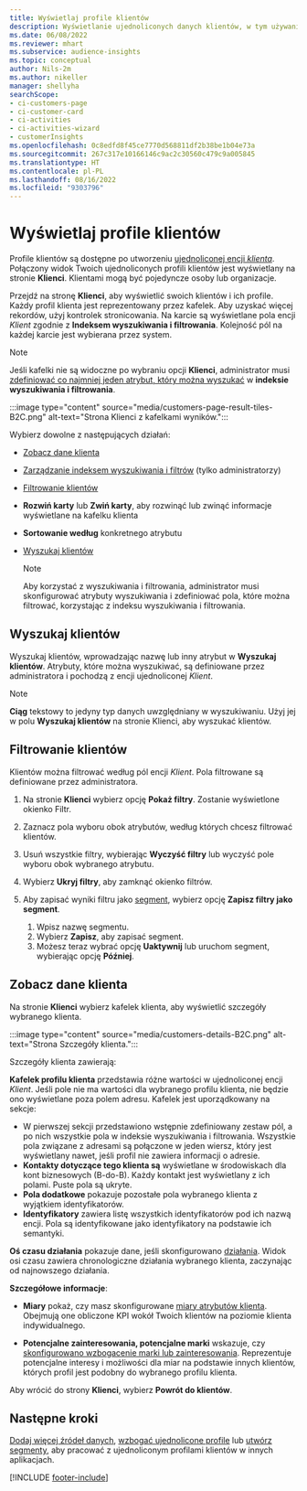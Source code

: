 ```yaml
---
title: Wyświetlaj profile klientów
description: Wyświetlanie ujednoliconych danych klientów, w tym używanie funkcji wyszukiwania i filtrowania
ms.date: 06/08/2022
ms.reviewer: mhart
ms.subservice: audience-insights
ms.topic: conceptual
author: Nils-2m
ms.author: nikeller
manager: shellyha
searchScope:
- ci-customers-page
- ci-customer-card
- ci-activities
- ci-activities-wizard
- customerInsights
ms.openlocfilehash: 0c8edfd8f45ce7770d568811df2b38be1b04e73a
ms.sourcegitcommit: 267c317e10166146c9ac2c30560c479c9a005845
ms.translationtype: HT
ms.contentlocale: pl-PL
ms.lasthandoff: 08/16/2022
ms.locfileid: "9303796"
---
```

# <a name="view-customer-profiles"></a>Wyświetlaj profile klientów

Profile klientów są dostępne po utworzeniu [ujednoliconej encji *klienta*](data-unification.md). Połączony widok Twoich ujednoliconych profili klientów jest wyświetlany na stronie **Klienci**. Klientami mogą być pojedyncze osoby lub organizacje.

Przejdź na stronę **Klienci**, aby wyświetlić swoich klientów i ich profile. Każdy profil klienta jest reprezentowany przez kafelek. Aby uzyskać więcej rekordów, użyj kontrolek stronicowania. Na karcie są wyświetlane pola encji *Klient* zgodnie z **Indeksem wyszukiwania i filtrowania**. Kolejność pól na każdej karcie jest wybierana przez system.

> [!NOTE]
> Jeśli kafelki nie są widoczne po wybraniu opcji **Klienci**, administrator musi [zdefiniować co najmniej jeden atrybut, który można wyszukać](search-filter-index.md) w **indeksie wyszukiwania i filtrowania**.

:::image type="content" source="media/customers-page-result-tiles-B2C.png" alt-text="Strona Klienci z kafelkami wyników.":::

Wybierz dowolne z następujących działań:
- [Zobacz dane klienta](#view-customer-details)
- [Zarządzanie indeksem wyszukiwania i filtrów](search-filter-index.md) (tylko administratorzy)
- [Filtrowanie klientów](#filter-customers)
- **Rozwiń karty** lub **Zwiń karty**, aby rozwinąć lub zwinąć informacje wyświetlane na kafelku klienta
- **Sortowanie według** konkretnego atrybutu
- [Wyszukaj klientów](#search-for-customers)

  > [!NOTE]
  > Aby korzystać z wyszukiwania i filtrowania, administrator musi skonfigurować atrybuty wyszukiwania i zdefiniować pola, które można filtrować, korzystając z indeksu wyszukiwania i filtrowania.

## <a name="search-for-customers"></a>Wyszukaj klientów

Wyszukaj klientów, wprowadzając nazwę lub inny atrybut w **Wyszukaj klientów**. Atrybuty, które można wyszukiwać, są definiowane przez administratora i pochodzą z encji ujednoliconej *Klient*.

> [!NOTE]
> **Ciąg** tekstowy to jedyny typ danych uwzględniany w wyszukiwaniu. Użyj jej w polu **Wyszukaj klientów** na stronie Klienci, aby wyszukać klientów.

## <a name="filter-customers"></a>Filtrowanie klientów

Klientów można filtrować według pól encji *Klient*. Pola filtrowane są definiowane przez administratora.

1. Na stronie **Klienci** wybierz opcję **Pokaż filtry**. Zostanie wyświetlone okienko Filtr.

1. Zaznacz pola wyboru obok atrybutów, według których chcesz filtrować klientów.

1. Usuń wszystkie filtry, wybierając **Wyczyść filtry** lub wyczyść pole wyboru obok wybranego atrybutu.

1. Wybierz **Ukryj filtry**, aby zamknąć okienko filtrów.

1. Aby zapisać wyniki filtru jako [segment](segments.md), wybierz opcję **Zapisz filtry jako segment**.
   1. Wpisz nazwę segmentu.
   1. Wybierz **Zapisz**, aby zapisać segment.
   1. Możesz teraz wybrać opcję **Uaktywnij** lub uruchom segment, wybierając opcję **Później**.

## <a name="view-customer-details"></a>Zobacz dane klienta

Na stronie **Klienci** wybierz kafelek klienta, aby wyświetlić szczegóły wybranego klienta.

:::image type="content" source="media/customers-details-B2C.png" alt-text="Strona Szczegóły klienta.":::

Szczegóły klienta zawierają:

**Kafelek profilu klienta** przedstawia różne wartości w ujednoliconej encji *Klient*. Jeśli pole nie ma wartości dla wybranego profilu klienta, nie będzie ono wyświetlane poza polem adresu. Kafelek jest uporządkowany na sekcje:

- W pierwszej sekcji przedstawiono wstępnie zdefiniowany zestaw pól, a po nich wszystkie pola w indeksie wyszukiwania i filtrowania. Wszystkie pola związane z adresami są połączone w jeden wiersz, który jest wyświetlany nawet, jeśli profil nie zawiera informacji o adresie.
- **Kontakty dotyczące tego klienta są** wyświetlane w środowiskach dla kont biznesowych (B-do-B). Każdy kontakt jest wyświetlany z ich polami. Puste pola są ukryte.
- **Pola dodatkowe** pokazuje pozostałe pola wybranego klienta z wyjątkiem identyfikatorów.
- **Identyfikatory** zawiera listę wszystkich identyfikatorów pod ich nazwą encji. Pola są identyfikowane jako identyfikatory na podstawie ich semantyki.

**Oś czasu działania** pokazuje dane, jeśli skonfigurowano [działania](activities.md). Widok osi czasu zawiera chronologiczne działania wybranego klienta, zaczynając od najnowszego działania.

**Szczegółowe informacje**:

- **Miary** pokaż, czy masz skonfigurowane [miary atrybutów klienta](measures.md). Obejmują one obliczone KPI wokół Twoich klientów na poziomie klienta indywidualnego.

- **Potencjalne zainteresowania, potencjalne marki** wskazuje, czy [skonfigurowano wzbogacenie marki lub zainteresowania](enrichment-microsoft.md). Reprezentuje potencjalne interesy i możliwości dla miar na podstawie innych klientów, których profil jest podobny do wybranego profilu klienta.

Aby wrócić do strony **Klienci**, wybierz **Powrót do klientów**.

## <a name="next-steps"></a>Następne kroki

[Dodaj więcej źródeł danych](data-sources.md), [wzbogać ujednolicone profile](enrichment-hub.md) lub [utwórz segmenty](segments.md), aby pracować z ujednoliconym profilami klientów w innych aplikacjach.

[!INCLUDE [footer-include](includes/footer-banner.md)]
